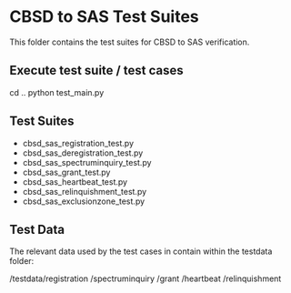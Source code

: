 # CBSD to SAS Test Suites

This folder contains the test suites for CBSD to SAS verification.

## Execute test suite / test cases

cd ..
python test_main.py

## Test Suites

*   cbsd_sas_registration_test.py
*   cbsd_sas_deregistration_test.py
*   cbsd_sas_spectruminquiry_test.py
*   cbsd_sas_grant_test.py
*   cbsd_sas_heartbeat_test.py
*   cbsd_sas_relinquishment_test.py
*   cbsd_sas_exclusionzone_test.py

## Test Data

The relevant data used by the test cases in contain within the testdata folder:

/testdata/registration
         /spectruminquiry
         /grant
         /heartbeat
         /relinquishment
